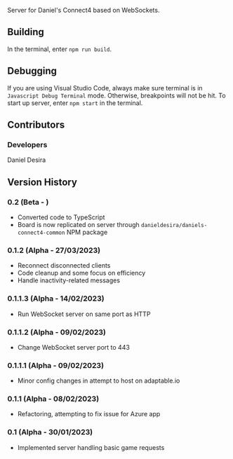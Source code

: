 Server for Daniel's Connect4 based on WebSockets.

## Building
In the terminal, enter `` npm run build ``.

## Debugging
If you are using Visual Studio Code, always make sure terminal is in `` Javascript Debug Terminal `` mode. Otherwise, breakpoints 
will not be hit. To start up server, enter `` npm start `` in the terminal.

## Contributors
### Developers
Daniel Desira

## Version History
### 0.2 (Beta - )
* Converted code to TypeScript
* Board is now replicated on server through `` danieldesira/daniels-connect4-common `` NPM package

### 0.1.2 (Alpha - 27/03/2023)
* Reconnect disconnected clients
* Code cleanup and some focus on efficiency
* Handle inactivity-related messages

### 0.1.1.3 (Alpha - 14/02/2023)
* Run WebSocket server on same port as HTTP

### 0.1.1.2 (Alpha - 09/02/2023)
* Change WebSocket server port to 443

### 0.1.1.1 (Alpha - 09/02/2023)
* Minor config changes in attempt to host on adaptable.io

### 0.1.1 (Alpha - 08/02/2023)
* Refactoring, attempting to fix issue for Azure app

### 0.1 (Alpha - 30/01/2023)
* Implemented server handling basic game requests